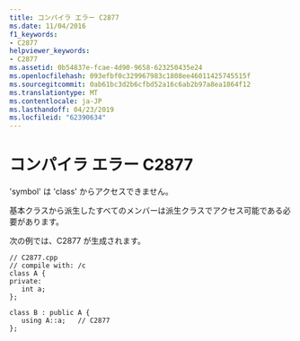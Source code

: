 ```yaml
---
title: コンパイラ エラー C2877
ms.date: 11/04/2016
f1_keywords:
- C2877
helpviewer_keywords:
- C2877
ms.assetid: 0b54837e-fcae-4d90-9658-623250435e24
ms.openlocfilehash: 093efbf0c329967983c1808ee46011425745515f
ms.sourcegitcommit: 0ab61bc3d2b6cfbd52a16c6ab2b97a8ea1864f12
ms.translationtype: MT
ms.contentlocale: ja-JP
ms.lasthandoff: 04/23/2019
ms.locfileid: "62390634"
---
```

# <a name="compiler-error-c2877"></a>コンパイラ エラー C2877

'symbol' は 'class' からアクセスできません。

基本クラスから派生したすべてのメンバーは派生クラスでアクセス可能である必要があります。

次の例では、C2877 が生成されます。

```
// C2877.cpp
// compile with: /c
class A {
private:
   int a;
};

class B : public A {
   using A::a;   // C2877
};
```